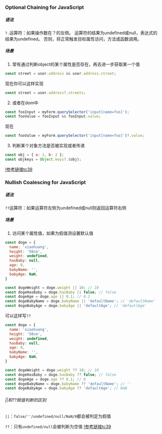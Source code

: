 ### Optional Chaining for JavaScript
##### 语法
`?.`运算符：如果操作数在？的左侧。 运算符的结果为undefined或null，表达式的结果为undefined。 否则，将正常触发目标属性访问，方法或函数调用。
##### 场景
1. 常有通过判断object的某个属性是否存在，再去进一步获取某一个值
```javascript
const street = user.address && user.address.street;
```
现在你可以这样实现
```javascript
const street = user.address?.streets;
```
2. 或者在dom中
```javascript
const fooInput = myForm.querySelector('input[name=foo]');
const fooValue = fooInput && fooInput.value;
```
现在
```javascript
const fooValue = myForm.querySelector('input[name=foo]')?.value;
```
3. 判断某个对象方法是否被实现或者传递
```javascript
const obj = { a: 1, b: 2 };
const objkeys = Object.keys?.(obj);
```
[!参考链接tc39](https://github.com/tc39/proposal-optional-chaining)

### Nullish Coalescing for JavaScript
##### 语法
`??`运算符：如果运算符左侧为undefined或null则返回运算符右侧
##### 场景
1. 访问某个属性值，如果为假值测设置默认值
```javascript
const doge = {
  name: 'xiaohuang',
  height: '50cm',
  weight: undefined,
  hasBaby: null,
  age: 0,
  babyName: '',
  babyAge: NaN,
}

const dogeWeight = doge.weight || 10; // 10
const dogeHasBaby = doge.hasBaby || false; // false
const dogeAge = doge.age || 0.1; // 0.1
const dogeBabyName = doge.babyName || 'defaultName'; // 'defaultName'
const dogeBabyAge = doge.babyAge || 'defaultAge'; // 'defautlAge'
```
可以这样写`??`
```javascript
const doge = {
  name: 'xiaohuang',
  height: '50cm',
  weight: undefined,
  hasBaby: null,
  age: 0,
  babyName: '',
  babyAge: NaN,
}

const dogeWeight = doge.weight ?? 10; // 10
const dogeHasBaby = doge.hasBaby ?? false; // false
const dogeAge = doge.age ?? 0.1; // 0
const dogeBabyName = doge.babyName ?? 'defaultName'; // ''
const dogeBabyAge = doge.babyAge ?? 'defaultAge'; // NaN
```

###### ||和??假值判断的区别
`||`：`false/''/undefined/null/NaN/0`都会被判定为假值

`??`：只有`undefined/null`会被判断为空值
[!参考链接tc39](https://github.com/tc39/proposal-nullish-coalescing)